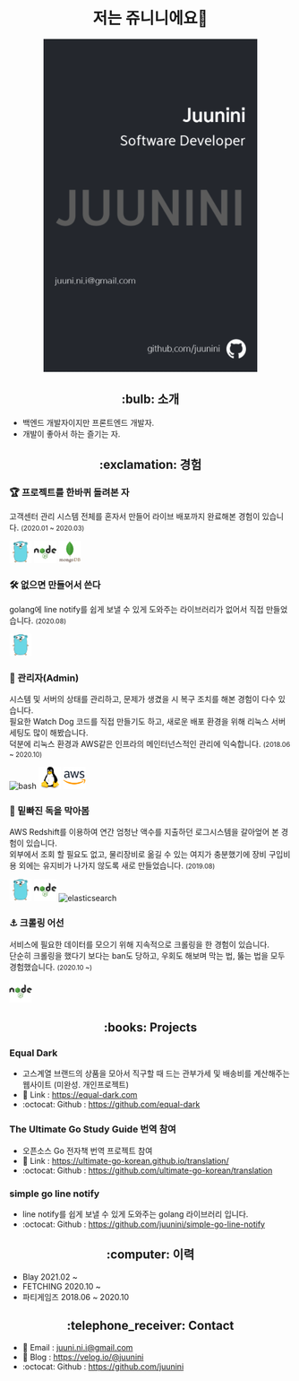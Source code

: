 <h1 align="center">저는 쥬니니에요👋</h1>

<p align="center">
  <img src="https://raw.githubusercontent.com/juunini/juunini/master/card.png" alt="card" />
</p>

<h2 align="center">:bulb: 소개</h2>

- 백엔드 개발자이지만 프론트엔드 개발자.
- 개발이 좋아서 하는 즐기는 자.

<h2 align="center">:exclamation: 경험</h2>

### :trophy: 프로젝트를 한바퀴 돌려본 자
<p>
  고객센터 관리 시스템 전체를 혼자서 만들어 라이브 배포까지 완료해본 경험이 있습니다.
  <small>(2020.01 ~ 2020.03)</small>
</p>
<div>
  <img src="https://raw.githubusercontent.com/devicons/devicon/master/icons/go/go-original.svg" alt="go" width="40" height="40" />
  <img src="https://raw.githubusercontent.com/devicons/devicon/master/icons/nodejs/nodejs-original-wordmark.svg" alt="nodejs" width="40" height="40" />
  <img src="https://raw.githubusercontent.com/devicons/devicon/master/icons/mongodb/mongodb-original-wordmark.svg" alt="mongodb" width="40" height="40" />
</div>

### :hammer_and_wrench: 없으면 만들어서 쓴다
<p>
  golang에 line notify를 쉽게 보낼 수 있게 도와주는 라이브러리가 없어서 직접 만들었습니다.
  <small>(2020.08)</small>
</p>
<div>
  <img src="https://raw.githubusercontent.com/devicons/devicon/master/icons/go/go-original.svg" alt="go" width="40" height="40" />
</div>

### :rotating_light: 관리자(Admin)
<p>
  시스템 및 서버의 상태를 관리하고, 문제가 생겼을 시 복구 조치를 해본 경험이 다수 있습니다.<br>
  필요한 Watch Dog 코드를 직접 만들기도 하고, 새로운 배포 환경을 위해 리눅스 서버 세팅도 많이 해봤습니다.<br>
  덕분에 리눅스 환경과 AWS같은 인프라의 메인터넌스적인 관리에 익숙합니다.
  <small>(2018.06 ~ 2020.10)</small>
</p>
<div>
  <img src="https://www.vectorlogo.zone/logos/gnu_bash/gnu_bash-icon.svg" alt="bash" width="40" height="40" />
  <img src="https://raw.githubusercontent.com/devicons/devicon/master/icons/linux/linux-original.svg" alt="linux" width="40" height="40" />
  <img src="https://raw.githubusercontent.com/devicons/devicon/master/icons/amazonwebservices/amazonwebservices-original-wordmark.svg" alt="aws" width="40" height="40" />
</div>

### :money_with_wings: 밑빠진 독을 막아봄
<p>
  AWS Redshift를 이용하여 연간 엄청난 액수를 지출하던 로그시스템을 갈아엎어 본 경험이 있습니다.<br>
  외부에서 조회 할 필요도 없고, 물리장비로 옮길 수 있는 여지가 충분했기에 장비 구입비용 외에는 유지비가 나가지 않도록 새로 만들었습니다.
  <small>(2019.08)</small>
</p>
<div>
  <img src="https://raw.githubusercontent.com/devicons/devicon/master/icons/go/go-original.svg" alt="go" width="40" height="40" />
  <img src="https://raw.githubusercontent.com/devicons/devicon/master/icons/nodejs/nodejs-original-wordmark.svg" alt="nodejs" width="40" height="40" />
  <img src="https://www.vectorlogo.zone/logos/elastic/elastic-icon.svg" alt="elasticsearch" width="40" height="40" />
</div>

### :anchor: 크롤링 어선
<p>
  서비스에 필요한 데이터를 모으기 위해 지속적으로 크롤링을 한 경험이 있습니다.<br>
  단순히 크롤링을 했다기 보다는 ban도 당하고, 우회도 해보며 막는 법, 뚫는 법을 모두 경험했습니다.
  <small>(2020.10 ~)</small>
</p>
<div>
  <img src="https://raw.githubusercontent.com/devicons/devicon/master/icons/nodejs/nodejs-original-wordmark.svg" alt="nodejs" width="40" height="40" />
</div>

<h2 align="center">:books: Projects</h2>

### Equal Dark</h3>

- 고스계열 브랜드의 상품을 모아서 직구할 때 드는 관부가세 및 배송비를 계산해주는 웹사이트 (미완성.  개인프로젝트)
- :link: Link : https://equal-dark.com
- :octocat: Github : https://github.com/equal-dark

### The Ultimate Go Study Guide 번역 참여</h3>

- 오픈소스 Go 전자책 번역 프로젝트 참여
- :link: Link : https://ultimate-go-korean.github.io/translation/
- :octocat: Github : https://github.com/ultimate-go-korean/translation

### simple go line notify

- line notify를 쉽게 보낼 수 있게 도와주는 golang 라이브러리 입니다.
- :octocat: Github : https://github.com/juunini/simple-go-line-notify

<h2 align="center">:computer: 이력</h2>

- Blay 2021.02 ~
- FETCHING 2020.10 ~
- 파티게임즈 2018.06 ~ 2020.10

<h2 align="center">:telephone_receiver: Contact</h2>

- :email: Email : juuni.ni.i@gmail.com
- :rocket: Blog : https://velog.io/@juunini
- :octocat: Github : https://github.com/juunini
